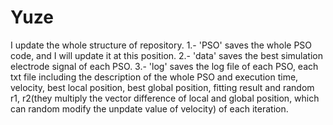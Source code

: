 # Yuze
I update the whole structure of repository.
1.- 'PSO' saves the whole PSO code, and I will update it at this position. 
2.- 'data' saves the best simulation electrode signal of each PSO. 
3.- 'log' saves the log file of each PSO, each txt file including the description of the whole PSO
    and execution time, velocity, best local position, best global position, fitting result and
    random r1, r2(they multiply the vector difference of local and global position, which can random 
    modify the unpdate value of velocity) of each iteration.
